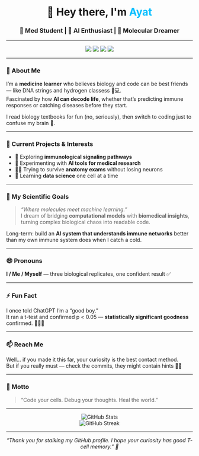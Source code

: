 <!-- Profile README for @medProgAyat -->

<h1 align="center">👋 Hey there, I'm <span style="color:#00BFFF;">Ayat</span></h1>
<h3 align="center">🧬 Med Student | 🧠 AI Enthusiast | 🔬 Molecular Dreamer</h3>

---

<p align="center">
  <img src="https://img.shields.io/badge/Focus-Immunology-blue?style=flat-square"/>
  <img src="https://img.shields.io/badge/Field-Molecular%20Biology-brightgreen?style=flat-square"/>
  <img src="https://img.shields.io/badge/Interest-Artificial%20Intelligence-orange?style=flat-square"/>
  <img src="https://img.shields.io/badge/Status-Learning%20Medicine-red?style=flat-square"/>
</p>

---

### 🧠 About Me
I’m a **medicine learner** who believes biology and code can be best friends — like DNA strings and hydrogen classess 🧬💻.  
Fascinated by how **AI can decode life**, whether that’s predicting immune responses or catching diseases before they start.  

I read biology textbooks for fun (no, seriously), then switch to coding just to confuse my brain 🧩.

---

### 🔭 Current Projects & Interests
- 🧫 Exploring **immunological signaling pathways**  
- 🤖 Experimenting with **AI tools for medical research**  
- 🧍‍♂️ Trying to survive **anatomy exams** without losing neurons  
- 🧩 Learning **data science** one cell at a time  

---

### 🧬 My Scientific Goals
> _“Where molecules meet machine learning.”_  
I dream of bridging **computational models** with **biomedical insights**, turning complex biological chaos into readable code.  

Long-term: build an **AI system that understands immune networks** better than my own immune system does when I catch a cold.

---

### 😄 Pronouns
**I / Me / Myself** — three biological replicates, one confident result ✅  

---

### ⚡ Fun Fact
I once told ChatGPT I’m a “good boy.”  
It ran a t-test and confirmed p < 0.05 — **statistically significant goodness** confirmed. 🧑‍🔬✨  

---

### 📫 Reach Me
Well... if you made it this far, your curiosity is the best contact method.  
But if you really must — check the commits, they might contain hints 🕵️‍♂️  

---

### 💬 Motto
> “Code your cells. Debug your thoughts. Heal the world.”  

---

<p align="center">
  <img src="https://github-readme-stats.vercel.app/api?username=medProgAyat&show_icons=true&theme=react&hide_border=true" alt="GitHub Stats" />
  <br/>
  <img src="https://github-readme-streak-stats.herokuapp.com/?user=medProgAyat&theme=react&hide_border=true" alt="GitHub Streak" />
</p>

---

<p align="center">
  <em>“Thank you for stalking my GitHub profile. I hope your curiosity has good T-cell memory.” 🧫</em>
</p>

<!---
medProgAyat/medProgAyat is a ✨ special ✨ repository because its `README.md` (this file) appears on your GitHub profile.
You can click the Preview link to take a look at your changes.
--->
